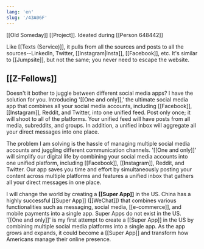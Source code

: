 ```yaml
---
lang: 'en'
slug: '/43A06F'
---
```


[[Old Someday]] [[Project]]. Ideated during [[Person 648442]]

Like [[Texts (Service)]], it pulls from all the sources and posts to all the sources--LinkedIn, Twitter, [[Instagram|Insta]], [[Facebook]], etc. It's similar to [[Jumpsite]], but not the same; you never need to escape the website.

## [[Z-Fellows]]

Doesn't it bother to juggle between different social media apps? I have the solution for you. Introducing '[[One and only]],' the ultimate social media app that combines all your social media accounts, including [[Facebook]], [[Instagram]], Reddit, and Twitter, into one unified feed. Post only once; it will shoot to all of the platforms. Your unified feed will have posts from all media, subreddits, and groups. In addition, a unified inbox will aggregate all your direct messages into one place.

The problem I am solving is the hassle of managing multiple social media accounts and juggling different communication channels. '[[One and only]]' will simplify our digital life by combining your social media accounts into one unified platform, including [[Facebook]], [[Instagram]], Reddit, and Twitter. Our app saves you time and effort by simultaneously posting your content across multiple platforms and features a unified inbox that gathers all your direct messages in one place.

I will change the world by creating a **[[Super App]]** in the US. China has a highly successful [[Super App]] ([[WeChat]]) that combines various functionalities such as messaging, social media, [[e-commerce]], and mobile payments into a single app. Super Apps do not exist in the US. '[[One and only]]' is my first attempt to create a [[Super App]] in the US by combining multiple social media platforms into a single app. As the app grows and expands, it could become a [[Super App]] and transform how Americans manage their online presence.
